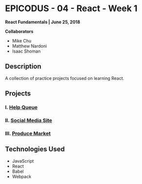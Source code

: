 # EPICODUS - 04 - React - Week 1

**React Fundamentals | June 25, 2018**

**Collaborators**

- Mike Chu
- Matthew Nardoni
- Isaac Shoman

## Description

A collection of practice projects focused on learning React.

## Projects

### I. [Help Queue](help-queue)

### II. [Social Media Site](social-media)

### III. [Produce Market](produce-market)

## Technologies Used

- JavaScript
- React
- Babel
- Webpack
